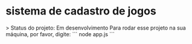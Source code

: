 <h1>sistema de cadastro de jogos</h1>
> Status do projeto: Em desenvolvimento
Para rodar esse projeto na sua máquina, por favor, digite:
```
node app.js
```
